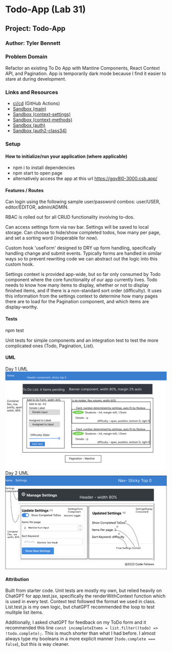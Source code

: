 # Todo-App (Lab 31)

## Project: Todo-App

### Author: Tyler Bennett

### Problem Domain  

Refactor an existing To Do App with Mantine Components, React Context API, and Pagination. App is temporarily dark mode because I find it easier to stare at during development.

### Links and Resources

- [ci/cd](https://github.com/tyler-bennett52/todo-app/actions) (GitHub Actions)
- [Sandbox (main)](https://gqv8l0-3000.csb.app/)
- [Sandbox (context-settings)](https://n6mny7-3000.csb.app/)
- [Sandbox (context-methods)](https://ihigeg-3000.csb.app/)
- [Sandbox (auth)](https://7iwqio-3000.csb.app/)
- [Sandbox (auth2-class34)](https://4pbj9z-3000.csb.app/)

### Setup

#### How to initialize/run your application (where applicable)

- npm i to install dependencies
- npm start to open page
- alternatively access the app at this url <https://gqv8l0-3000.csb.app/>

#### Features / Routes

Can login using the following sample user/password combos: user/USER, editor/EDITOR, admin/ADMIN.

RBAC is rolled out for all CRUD functionality involving to-dos.

Can access settings form via nav bar. Settings will be saved to local storage. Can choose to hide/show completed todos, how many per page, and set a sorting word (inoperable for now).

Custom hook 'useForm' designed to DRY up form handling, specifically handling change and submit events. Typically forms are handled in similar ways so to prevent rewriting code we can abstract out the logic into this custom hook.

Settings context is provided app-wide, but so far only consumed by Todo component where the core functionality of our app currently lives. Todo needs to know how many items to display, whether or not to display finished items, and if there is a non-standard sort order (difficulty). It uses this information from the settings context to determine how many pages there are to load for the Pagination component, and which items are display-worthy.

#### Tests

npm test

Unit tests for simple components and an integration test to test the more complicated ones (Todo, Pagination, List).

#### UML

Day 1 UML
![Lab-31 UML](./public/Todo-UML.png)
Day 2 UML
![Lab-32 UML](./public/Lab-32-UML.png)

#### Attribution

Built from starter code. Unit tests are mostly my own, but relied heavily on ChatGPT for app.test.jsx, specifically the renderWithContext function which is used in every test. Context test followed the format we used in class. List.test.js is my own logic, but chatGPT recommended the loop to test mulitple list items.

Additionally, I asked chatGPT for feedback on my ToDo form and it recommended this line `const incompleteItems = list.filter((todo) => !todo.complete);`. This is much shorter than what I had before. I almost always type my booleans in a more explicit manner (`todo.complete === false`), but this is way cleaner.
